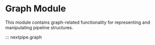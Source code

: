 # Graph Module

This module contains graph-related functionality for representing and
manipulating pipeline structures.

::: nextpipe.graph
